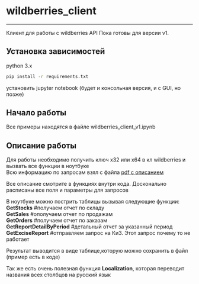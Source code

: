 # wildberries_client
---------
Клиент для работы с wildberries API
Пока готовы для версии v1.

## Установка зависимостей
python 3.x

```bash
pip install -r requirements.txt
```

установить jupyter notebook (будет и консольная версия, и с GUI, но позже)

## Начало работы
Все примеры находятся в файле wildberries_client_v1.ipynb

## Описание работы
Для работы необходимо получить ключ x32 или x64 в кл wildberries и вызвать все функции в ноутбуке  
Всю информацию по запросам взял с файла [pdf с описанием](https://images.wbstatic.net/portal/education/Kak_rabotat'_s_servisom_statistiki.pdf?abc=1612952230000)

Все описание смотрите в функциях внутри кода. Досконально расписаны все поля и параметры для запросов  

В ноутбуке можно пострить таблицы вызывая следующие функции:  
**GetStocks** #получаем отчет по складу  
**GetSales** #ополучаем отчет по продажам  
**GetOrders** #получаем отчет по заказам  
**GetReportDetailByPeriod** #детальный отчет за указанный период  
**GetExciseReport** #отправляем запрос на КиЗ. Этот запрос почему то не работает  

Результат выводится в виде таблице,которую можно сохранить в файл (пример есть в коде)  

Так же есть очень полезная функция **Localization**, которая переводит названия всех столбцов на русский язык

